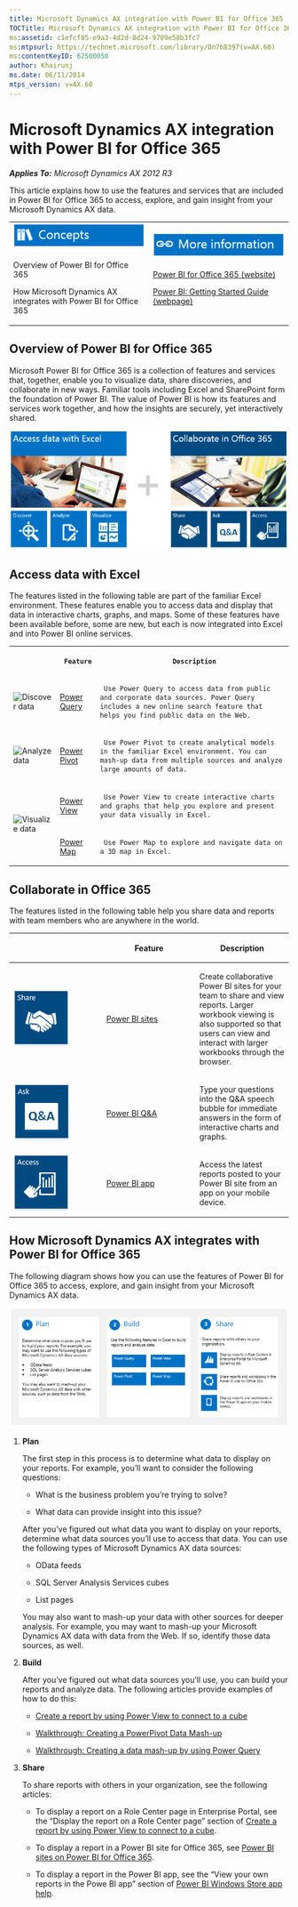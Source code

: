 ```yaml
---
title: Microsoft Dynamics AX integration with Power BI for Office 365
TOCTitle: Microsoft Dynamics AX integration with Power BI for Office 365
ms:assetid: c1efcf85-e9a3-4d2d-8d24-9709e58b3fc7
ms:mtpsurl: https://technet.microsoft.com/library/Dn768397(v=AX.60)
ms:contentKeyID: 62500050
author: Khairunj
ms.date: 06/11/2014
mtps_version: v=AX.60
---
```


# Microsoft Dynamics AX integration with Power BI for Office 365 


_**Applies To:** Microsoft Dynamics AX 2012 R3_

This article explains how to use the features and services that are included in Power BI for Office 365 to access, explore, and gain insight from your Microsoft Dynamics AX data.

<table>
<colgroup>
<col style="width: 50%" />
<col style="width: 50%" />
</colgroup>
<tbody>
<tr class="odd">
<td><img src="images/Hh404117.TopicIcons_Conceptual(AX.60).png" title="Concepts" alt="Concepts" />
<p>Overview of Power BI for Office 365</p>
<p>How Microsoft Dynamics AX integrates with Power BI for Office 365</p></td>
<td><img src="images/Dn507140.TopicIcons_Resources(AX.60).png" title="Resources" alt="Resources" />
<p><a href="http://www.microsoft.com/en-us/powerbi/default.aspx#fbid=skw-o4z9lps">Power BI for Office 365 (website)</a></p>
<p><a href="https://office.microsoft.com/office365-sharepoint-online-enterprise-help/power-bi-getting-started-guide-ha104103589.aspx">Power BI: Getting Started Guide (webpage)</a></p></td>
</tr>
</tbody>
</table>


## Overview of Power BI for Office 365

Microsoft Power BI for Office 365 is a collection of features and services that, together, enable you to visualize data, share discoveries, and collaborate in new ways. Familiar tools including Excel and SharePoint form the foundation of Power BI. The value of Power BI is how its features and services work together, and how the insights are securely, yet interactively shared.

![Power BI for Office 365](images/Dn768397.BI_PowerBI_Concept(AX.60).png "Power BI for Office 365")

## Access data with Excel

The features listed in the following table are part of the familiar Excel environment. These features enable you to access data and display that data in interactive charts, graphs, and maps. Some of these features have been available before, some are new, but each is now integrated into Excel and into Power BI online services.

<table xmlns="http://www.w3.org/1999/xhtml">
  <tr>
    <th> <p></p> </th>
    <th> <p>
   
	 Feature
  </p> </th>
    <th> <p>
   
	 Description
  </p> </th>
  </tr>
  <tr>
    <td>
      <img runat="server" AltText="Discover data" src="https://technet.microsoft.com/en-us/Dn768397.BI_PowerBI_Discover(AX.60).png" title="Discover data" alt="Discover data" />
    </td>
    <td> <p> <a href="http://www.microsoft.com/en-us/powerbi/home/discover.aspx#fbid=skw-o4z9lps" runat="server">Power Query</a> </p> </td>
    <td> <p>
   
	 Use Power Query to access data from public and corporate data sources. Power Query includes a new online search feature that helps you find public data on the Web.
  </p> </td>
  </tr>
  <tr>
    <td>
      <img runat="server" AltText="Analyze data" src="https://technet.microsoft.com/en-us/Dn768397.BI_PowerBI_(AX.60).png" title="Analyze data" alt="Analyze data" />
    </td>
    <td> <p> <a href="http://www.microsoft.com/en-us/powerbi/home/analyze.aspx#fbid=skw-o4z9lps" runat="server">Power Pivot</a> </p> </td>
    <td> <p>
   
	 Use Power Pivot to create analytical models in the familiar Excel environment. You can mash-up data from multiple sources and analyze large amounts of data.
  </p> </td>
  </tr>
  <tr>
    <td rowspan="2">
      <img runat="server" AltText="Visualize data" src="https://technet.microsoft.com/en-us/Dn768397.BI_PowerBI_Visualize(AX.60).png" title="Visualize data" alt="Visualize data" />
    </td>
    <td> <p> <a href="http://www.microsoft.com/en-us/powerbi/home/visualize.aspx#fbid=skw-o4z9lps" runat="server">Power View</a> </p> </td>
    <td> <p>
   
	 Use Power View to create interactive charts and graphs that help you explore and present your data visually in Excel.
  </p> </td>
  </tr>
  <tr>
    <td> <p> <a href="http://www.microsoft.com/en-us/powerbi/home/visualize.aspx#fbid=skw-o4z9lps" runat="server">Power Map</a> </p> </td>
    <td> <p>
   
	 Use Power Map to explore and navigate data on a 3D map in Excel.
  </p> </td>
  </tr>
</table>


## Collaborate in Office 365

The features listed in the following table help you share data and reports with team members who are anywhere in the world.

<table>
<colgroup>
<col style="width: 33%" />
<col style="width: 33%" />
<col style="width: 33%" />
</colgroup>
<thead>
<tr class="header">
<th><p></p></th>
<th><p>Feature</p></th>
<th><p>Description</p></th>
</tr>
</thead>
<tbody>
<tr class="odd">
<td><img src="images/Dn768397.BI_PowerBI_Share(AX.60).png" title="Share data" alt="Share data" /></td>
<td><p><a href="http://www.microsoft.com/en-us/powerbi/home/share-collaborate.aspx#fbid=skw-o4z9lps">Power BI sites</a></p></td>
<td><p>Create collaborative Power BI sites for your team to share and view reports. Larger workbook viewing is also supported so that users can view and interact with larger workbooks through the browser.</p></td>
</tr>
<tr class="even">
<td><img src="images/Dn768397.BI_PowerBI_Ask(AX.60).png" title="Query your data by asking questions" alt="Query your data by asking questions" /></td>
<td><p><a href="http://www.microsoft.com/en-us/powerbi/home/ask-questions.aspx#fbid=skw-o4z9lps">Power BI Q&amp;A</a></p></td>
<td><p>Type your questions into the Q&amp;A speech bubble for immediate answers in the form of interactive charts and graphs.</p></td>
</tr>
<tr class="odd">
<td><img src="images/Dn768397.BI_PowerBI_GoMobile(AX.60).png" title="Access your data when you&#39;re on the go" alt="Access your data when you&#39;re on the go" /></td>
<td><p><a href="http://www.microsoft.com/en-us/powerbi/home/access.aspx#fbid=skw-o4z9lps">Power BI app</a></p></td>
<td><p>Access the latest reports posted to your Power BI site from an app on your mobile device.</p></td>
</tr>
</tbody>
</table>


## How Microsoft Dynamics AX integrates with Power BI for Office 365

The following diagram shows how you can use the features of Power BI for Office 365 to access, explore, and gain insight from your Microsoft Dynamics AX data.

![How AX 2012 R3 integrates with Power BI](images/Dn768397.BI_PowerBI_Integration(AX.60).png "How AX 2012 R3 integrates with Power BI")

1.  **Plan**
    
    The first step in this process is to determine what data to display on your reports. For example, you’ll want to consider the following questions:
    
      - What is the business problem you’re trying to solve?
    
      - What data can provide insight into this issue?
    
    After you’ve figured out what data you want to display on your reports, determine what data sources you’ll use to access that data. You can use the following types of Microsoft Dynamics AX data sources:
    
      - OData feeds
    
      - SQL Server Analysis Services cubes
    
      - List pages
    
    You may also want to mash-up your data with other sources for deeper analysis. For example, you may want to mash-up your Microsoft Dynamics AX data with data from the Web. If so, identify those data sources, as well.

2.  **Build**
    
    After you’ve figured out what data sources you’ll use, you can build your reports and analyze data. The following articles provide examples of how to do this:
    
      - [Create a report by using Power View to connect to a cube](create-a-report-by-using-power-view-to-connect-to-a-cube.md)
    
      - [Walkthrough: Creating a PowerPivot Data Mash-up](walkthrough-creating-a-powerpivot-data-mash-up.md)
    
      - [Walkthrough: Creating a data mash-up by using Power Query](walkthrough-creating-a-data-mash-up-by-using-power-query.md)

3.  **Share**
    
    To share reports with others in your organization, see the following articles:
    
      - To display a report on a Role Center page in Enterprise Portal, see the “Display the report on a Role Center page” section of [Create a report by using Power View to connect to a cube](create-a-report-by-using-power-view-to-connect-to-a-cube.md).
    
      - To display a report in a Power BI site for Office 365, see [Power BI sites on Power BI for Office 365](https://office.microsoft.com/office365-sharepoint-online-enterprise-help/power-bi-sites-on-power-bi-for-office-365-ha104097290.aspx?ctt=5%26origin=ha104102902).
    
      - To display a report in the Power BI app, see the “View your own reports in the Powe BI app” section of [Power BI Windows Store app help](https://office.microsoft.com/office365-sharepoint-online-enterprise-help/power-bi-windows-store-app-help-ha104010871.aspx?ctt=5%26origin=ha104095851).

  



